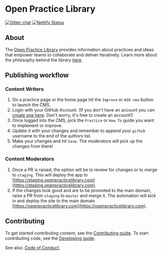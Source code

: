 # Open Practice Library

[![Gitter chat](https://badges.gitter.im/gitterHQ/gitter.png)](https://gitter.im/openpracticelibrary/) [![Netlify Status](https://api.netlify.com/api/v1/badges/3f592cc7-45f2-4d46-aa06-ec4d18a52140/deploy-status)](https://app.netlify.com/sites/openpracticelibrary-ja/deploys)


## About

The [Open Practice Library](https://openpracticelibrary.com) provides information about practices and ideas that empower teams to collaborate and deliver iteratively. Learn more about the philosophy behind the library [here](https://openpracticelibrary.com/about).

## Publishing workflow

### Content Writers

1. On a practice page or the home page hit the `Improve` or `Add new` button to launch the CMS.
2. Login with your GitHub Account. (If you don't have an account you can [create one here](https://github.com/join). Don't worry, it's free to create an account!)
3. Once logged into the CMS, pick the `Practice` or `How To` guide you want to implement or improve.
4. Update it with your changes and remember to append your `github` username to the end of the authors list.
5. Make your changes and hit `Save`. The moderators will pick up the changes from there!

### Content Moderators

1. Once a PR is raised, the option will be to review for changes or to merge to `staging`. This will deploy the app to [https://staging.openpracticelibrary.com](https://staging.openpracticelibrary.com). 
2. If the changes look good and are to be promoted to the main domain, raise a PR from `staging` to `master` and merge it. The automation will kick in and deploy the site to the main domain [https://openpracticelibrary.com](https://openpracticelibrary.com).

## Contributing

To get started contributing content, see the [Contributing guide](https://openpracticelibrary.com/page/contribution-guide). To start contributing code, see the [Developing guide](DEVELOPING.md).

See also: [Code of Conduct](CODE_OF_CONDUCT.md).
